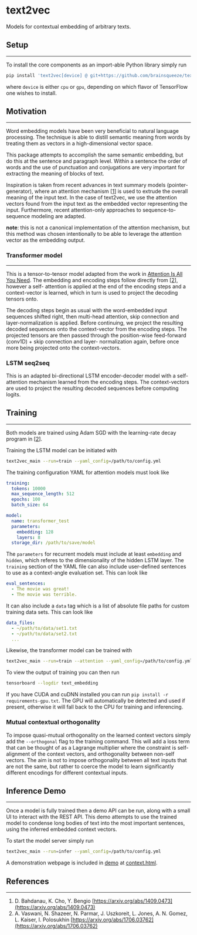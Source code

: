 # text2vec

Models for contextual embedding of arbitrary texts.

## Setup
---

To install the core components as an import-able Python library
simply run

```bash
pip install 'text2vec[device] @ git+https://github.com/brainsqueeze/text2vec.git'
```
where `device` is either `cpu` or `gpu`, depending on which flavor
of TensorFlow one wishes to install.

## Motivation
---

Word embedding models have been very beneficial to natural 
language processing. The technique is able to distill semantic 
meaning from words by treating them as vectors in a 
high-dimensional vector space.

This package attempts to accomplish the same semantic embedding, 
but do this at the sentence and paragraph level. Within a 
sentence the order of words and the use of punctuation and 
conjugations are very important for extracting the meaning 
of blocks of text.

Inspiration is taken from recent advances in text summary 
models (pointer-generator), where an attention mechanism 
[[1](https://arxiv.org/abs/1409.0473)] is 
used to extrude the overall meaning of the input text. In the 
case of text2vec, we use the attention vectors found from the 
input text as the embedded vector representing the input. 
Furthermore, recent attention-only approaches to sequence-to-sequence 
modeling are adapted.

**note**: this is not a canonical implementation of the attention 
mechanism, but this method was chosen intentionally to be able to 
leverage the attention vector as the embedding output.

### Transformer model
---

This is a tensor-to-tensor model adapted from the work in 
[Attention Is All You Need](https://arxiv.org/abs/1706.03762). 
The embedding and encoding steps follow directly from 
[[2](https://arxiv.org/abs/1706.03762)], however a self-
attention is applied at the end of the encoding steps and a 
context-vector is learned, which in turn is used to project 
the decoding tensors onto.

The decoding steps begin as usual with the word-embedded input 
sequences shifted right, then multi-head attention, skip connection 
and layer-normalization is applied. Before continuing, we project 
the resulting decoded sequences onto the context-vector from the 
encoding steps. The projected tensors are then passed through 
the position-wise feed-forward (conv1D) + skip connection and layer- 
normalization again, before once more being projected onto the 
context-vectors.

### LSTM seq2seq

This is an adapted bi-directional LSTM encoder-decoder model with 
a self-attention mechanism learned from the encoding steps. The 
context-vectors are used to project the resulting decoded sequences 
before computing logits.
 

## Training
---

Both models are trained using Adam SGD with the learning-rate decay 
program in [[2](https://arxiv.org/abs/1706.03762)].

Training the LSTM model can be initiated with
```bash
text2vec_main --run=train --yaml_config=/path/to/config.yml
```
The training configuration YAML for attention models must look like
```yaml
training:
  tokens: 10000
  max_sequence_length: 512
  epochs: 100
  batch_size: 64

model:
  name: transformer_test
  parameters:
    embedding: 128
    layers: 8
  storage_dir: /path/to/save/model
```
The `parameters` for recurrent models must include at least 
`embedding` and `hidden`, which referes to the dimensionality of the hidden LSTM layer. The `training` section of the YAML file can also include user-defined sentences to use as a context-angle evaluation set. This can look like
```yaml
eval_sentences:
  - The movie was great!
  - The movie was terrible.
```
It can also include a `data` tag which is a list of absolute file paths for custom training data sets. This can look like
```yaml
data_files:
  - ~/path/to/data/set1.txt
  - ~/path/to/data/set2.txt
  ...
```

Likewise, the transformer model can be trained with 
```bash
text2vec_main --run=train --attention --yaml_config=/path/to/config.yml
```

To view the output of training you can then run
```bash
tensorboard --logdir text_embedding
```

If you have CUDA and cuDNN installed you can run 
`pip install -r requirements-gpu.txt`. 
The GPU will automatically be detected and used if present, otherwise 
it will fall back to the CPU for training and inferencing.

### Mutual contextual orthogonality

To impose quasi-mutual orthogonality on the learned context vectors simply add the `--orthogonal` flag to the training command. This will add a loss term that can be thought of as a Lagrange multiplier where the constraint is self-alignment of the context vectors, and orthogonality between non-self vectors. The aim is not to impose orthogonality between all text inputs that are not the same, but rather to coerce the model to learn significantly different encodings for different contextual inputs.

## Inference Demo
---

Once a model is fully trained then a demo API can be run, along with a small 
UI to interact with the REST API. This demo attempts to use the trained model 
to condense long bodies of text into the most important sentences, using the 
inferred embedded context vectors.

To start the model server simply run 
```bash
text2vec_main --run=infer --yaml_config=/path/to/config.yml
```
A demonstration webpage is included in [demo](demo) at 
[context.html](demo/context.html).

## References
---

1. D. Bahdanau, K. Cho, Y. Bengio [https://arxiv.org/abs/1409.0473](https://arxiv.org/abs/1409.0473)
2. A. Vaswani, N. Shazeer, N. Parmar, J. Uszkoreit, L. Jones, A. N. Gomez, L. Kaiser, I. Polosukhin [https://arxiv.org/abs/1706.03762](https://arxiv.org/abs/1706.03762)
